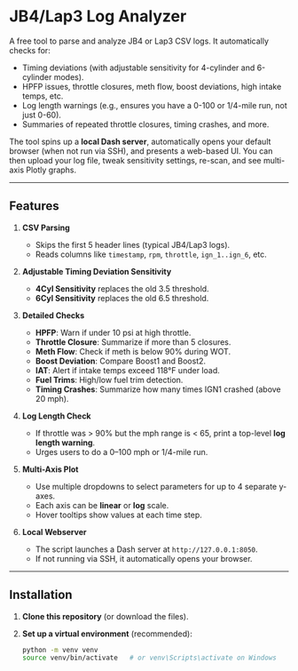 # JB4/Lap3 Log Analyzer

A free tool to parse and analyze JB4 or Lap3 CSV logs. It automatically checks for:
- Timing deviations (with adjustable sensitivity for 4-cylinder and 6-cylinder modes).
- HPFP issues, throttle closures, meth flow, boost deviations, high intake temps, etc.
- Log length warnings (e.g., ensures you have a 0-100 or 1/4-mile run, not just 0-60).
- Summaries of repeated throttle closures, timing crashes, and more.

The tool spins up a **local Dash server**, automatically opens your default browser (when not run via SSH), and presents a web-based UI. You can then upload your log file, tweak sensitivity settings, re-scan, and see multi-axis Plotly graphs.

---

## **Features**

1. **CSV Parsing**  
   - Skips the first 5 header lines (typical JB4/Lap3 logs).  
   - Reads columns like `timestamp`, `rpm`, `throttle`, `ign_1..ign_6`, etc.

2. **Adjustable Timing Deviation Sensitivity**  
   - **4Cyl Sensitivity** replaces the old 3.5 threshold.  
   - **6Cyl Sensitivity** replaces the old 6.5 threshold.  

3. **Detailed Checks**  
   - **HPFP**: Warn if under 10 psi at high throttle.  
   - **Throttle Closure**: Summarize if more than 5 closures.  
   - **Meth Flow**: Check if meth is below 90% during WOT.  
   - **Boost Deviation**: Compare Boost1 and Boost2.  
   - **IAT**: Alert if intake temps exceed 118°F under load.  
   - **Fuel Trims**: High/low fuel trim detection.  
   - **Timing Crashes**: Summarize how many times IGN1 crashed (above 20 mph).  

4. **Log Length Check**  
   - If throttle was > 90% but the mph range is < 65, print a top-level **log length warning**.  
   - Urges users to do a 0–100 mph or 1/4-mile run.  

5. **Multi-Axis Plot**  
   - Use multiple dropdowns to select parameters for up to 4 separate y-axes.  
   - Each axis can be **linear** or **log** scale.  
   - Hover tooltips show values at each time step.

6. **Local Webserver**  
   - The script launches a Dash server at `http://127.0.0.1:8050`.  
   - If not running via SSH, it automatically opens your browser.

---

## **Installation**

1. **Clone this repository** (or download the files).

2. **Set up a virtual environment** (recommended):
   ```bash
   python -m venv venv
   source venv/bin/activate   # or venv\Scripts\activate on Windows
